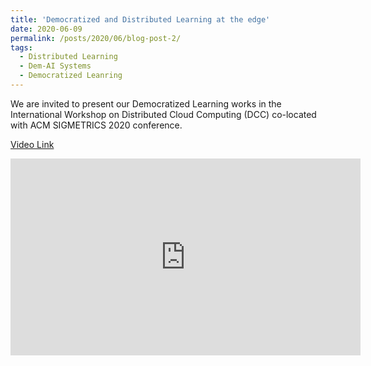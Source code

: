 ```yaml
---
title: 'Democratized and Distributed Learning at the edge'
date: 2020-06-09
permalink: /posts/2020/06/blog-post-2/
tags:
  - Distributed Learning
  - Dem-AI Systems
  - Democratized Leanring
---
```


We are invited to present our Democratized Learning works in the International Workshop on Distributed Cloud Computing (DCC) co-located with ACM SIGMETRICS 2020 conference.

[Video Link](https://www.youtube.com/watch?v=T_LwXNBWE_E) 

<iframe width="560" height="315"
src="https://www.youtube.com/embed/T_LwXNBWE_E" 
frameborder="0" 
allow="accelerometer; autoplay; encrypted-media; gyroscope; picture-in-picture" 
allowfullscreen></iframe>

